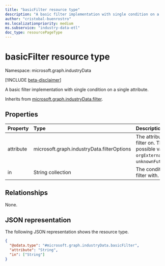 ```yaml
---
title: "basicFilter resource type"
description: "A basic filter implementation with single condition on a single attribute"
author: "cristobal-buenrostro"
ms.localizationpriority: medium
ms.subservice: "industry-data-etl"
doc_type: resourcePageType
---
```


# basicFilter resource type

Namespace: microsoft.graph.industryData

[!INCLUDE [beta-disclaimer](../../includes/beta-disclaimer.md)]

A basic filter implementation with single condition on a single attribute.

Inherits from [microsoft.graph.industryData.filter](../resources/industrydata-filter.md).

## Properties

| Property  | Type                                       | Description                                                                                 |
| :-------- | :----------------------------------------- | :------------------------------------------------------------------------------------------ |
| attribute | microsoft.graph.industryData.filterOptions | The attribute to filter on. The possible values are: `orgExternalId`, `unknownFutureValue`. |
| in        | String collection                          | The condition to filter with.                                                                |

## Relationships

None.

## JSON representation

The following JSON representation shows the resource type.

<!-- {
  "blockType": "resource",
  "@odata.type": "microsoft.graph.industryData.basicFilter"
}
-->

```json
{
  "@odata.type": "#microsoft.graph.industryData.basicFilter",
  "attribute": "String",
  "in": ["String"]
}
```
